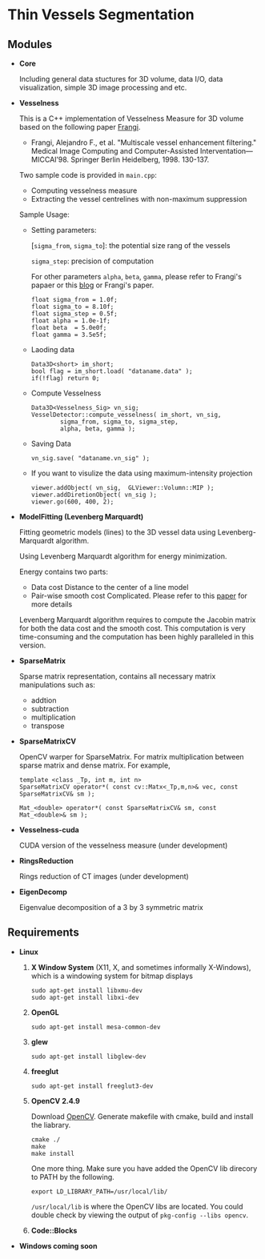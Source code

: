 Thin Vessels Segmentation
========================

Modules
---------------

-   **Core**

    Including general data stuctures for 3D volume, data I/O, data visualization, simple 3D image processing and etc. 

-   **Vesselness**

    This is a C++ implementation of Vesselness Measure for 3D volume based on the following paper [Frangi](http://link.springer.com/chapter/10.1007/BFb0056195#page-1). 

    - Frangi, Alejandro F., et al. "Multiscale vessel enhancement filtering." Medical Image Computing and Computer-Assisted Interventation—MICCAI’98. Springer Berlin Heidelberg, 1998. 130-137.

    Two sample code is provided in `main.cpp`:
    
    - Computing vesselness measure
    - Extracting the vessel centrelines with non-maximum suppression

    Sample Usage: 

    - Setting parameters: 
    
      
      [`sigma_from`, `sigma_to`]: the potential size rang of the vessels
      
      `sigma_step`: precision of computation
      
      For other parameters `alpha`, `beta`, `gamma`, please refer to Frangi's papaer or this [blog](http://yzhong.co/?p=351) or Frangi's paper. 

        ```
        float sigma_from = 1.0f;  
        float sigma_to = 8.10f;   
        float sigma_step = 0.5f;  
        float alpha = 1.0e-1f;	
    	float beta  = 5.0e0f;     
        float gamma = 3.5e5f; 
        ```

    - Laoding data

        ```
        Data3D<short> im_short;       
        bool flag = im_short.load( "dataname.data" );         
        if(!flag) return 0;       
        ```
		
    - Compute Vesselness

        ```
        Data3D<Vesselness_Sig> vn_sig;        
        VesselDetector::compute_vesselness( im_short, vn_sig,         
                sigma_from, sigma_to, sigma_step,        
                alpha, beta, gamma );
        ```
	
    - Saving Data

        ```
        vn_sig.save( "dataname.vn_sig" );
        ```

    - If you want to visulize the data using maximum-intensity projection

        ```
        viewer.addObject( vn_sig,  GLViewer::Volumn::MIP );
        viewer.addDiretionObject( vn_sig );
        viewer.go(600, 400, 2);
        ```

-   **ModelFitting (Levenberg Marquardt)**

    Fitting geometric models (lines) to the 3D vessel data using Levenberg-Marquardt algorithm. 

    Using Levenberg Marquardt algorithm for energy minimization. 

    Energy contains two parts:

    - Data cost
      Distance to the center of a line model
    - Pair-wise smooth cost
      Complicated. Please refer to this [paper](http://www.csd.uwo.ca/~yuri/Abstracts/cvpr12-abs.shtml) for more details

    Levenberg Marquardt algorithm requires to compute the Jacobin matrix for both the data cost and the smooth cost. This computation is very time-consuming and the computation has been highly paralleled in this version. 

-   **SparseMatrix**

    Sparse matrix representation, contains all necessary matrix manipulations such as: 
    
      - addtion
      - subtraction
      - multiplication
      - transpose
   
-   **SparseMatrixCV**

    OpenCV warper for SparseMatrix. For matrix multiplication between sparse matrix and dense matrix. For example, 

    ```
    template <class _Tp, int m, int n>    
    SparseMatrixCV operator*( const cv::Matx<_Tp,m,n>& vec, const SparseMatrixCV& sm );     
    ```
    ```
    Mat_<double> operator*( const SparseMatrixCV& sm, const Mat_<double>& sm );    
    ```

-   **Vesselness-cuda** 

    CUDA version of the vesselness measure (under development)
    
-   **RingsReduction**

    Rings reduction of CT images (under development)
    
-   **EigenDecomp**

    Eigenvalue decomposition of a 3 by 3 symmetric matrix



Requirements
---------------

-  **Linux**

	1. **X Window System** (X11, X, and sometimes informally X-Windows), which is a windowing system for bitmap displays
	
	    ```
	    sudo apt-get install libxmu-dev
	    sudo apt-get install libxi-dev
	    ```
	
	2. **OpenGL**
	
	    `sudo apt-get install mesa-common-dev`

	3. **glew**
	
	    `sudo apt-get install libglew-dev`
	
	4. **freeglut**
	
	    `sudo apt-get install freeglut3-dev`
	
	5. **OpenCV 2.4.9**
	
	    Download [OpenCV](http://opencv.org/). Generate makefile with cmake, build and install the liabrary. 
	
	    ```
	    cmake ./
	    make
	    make install
	    ```
	    One more thing. Make sure you have added the OpenCV lib direcory to PATH by the following.

	    `export LD_LIBRARY_PATH=/usr/local/lib/`

	    `/usr/local/lib` is where the OpenCV libs are located. You could double check by viewing the output of `pkg-config --libs opencv`. 

	6. **Code::Blocks**


-  **Windows coming soon**

 
